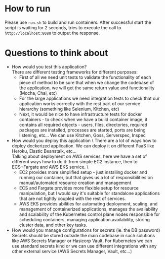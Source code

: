 # How to run
Please use `run.sh` to build and run containers. After successful start the script is waiting for 2 seconds,  tries to execute the call to `http://localhost:8080` to output the response.

# Questions to think about
* How would you test this application? \
  There are different testing frameworks for different purposes:
  * First of all we need unit tests to validate the functionality of each piece of method to be sure that when we change the codebase of the application, we will get the same return value and functionality (Mocha, Chai, etc)
  * For the large applications we need integration tests to check that our application works correctly with the rest part of our service hierarchy (something like Selenium, Kitchen, etc)
  * Next, it would be nice to have infrastructure tests for docker containers - to check when we have a build container image, it contains all required objects - users, files, directories, required packages are installed, processes are started, ports are being listening, etc... We can use Kitchen, Goss, Serverspec, Inspec
* How would you deploy this application \ 
  There are a lot of ways how to deploy dockerized application. We can deploy it on different PaaS like Heroku, Elastic Beanstalk, etc... \
  Talking about deployment on AWS services, here we have a set of different ways how to do it: from simple EC2 instance, then to ECS+Fargate and AWS EKS service. \
  * EC2 provides more simplified setup - just installing docker and running our container, but that gives us a lot of responsibilities on manual/automated resource creation and management
  * ECS and Fargate provides more flexible setup for resource manipulation, but I would say it's suitable for standalone applications that are not tightly coupled with the rest of services.
  * AWS EKS provides abilities for automating deployment, scaling, and management of containerized applications, manages the availability and scalability of the Kubernetes control plane nodes responsible for scheduling containers, managing application availability, storing cluster data, and other key tasks. 
* How would you manage configurations for secrets (ie. the DB password) \
  Secrets should be stored outside the main codebase in such solutions like AWS Secrets Manager or Hasicorp Vault. For Kubernetes we can use standard secrets kind or we can use different integrations with any other external service (AWS Secrets Manager, Vault, etc...)